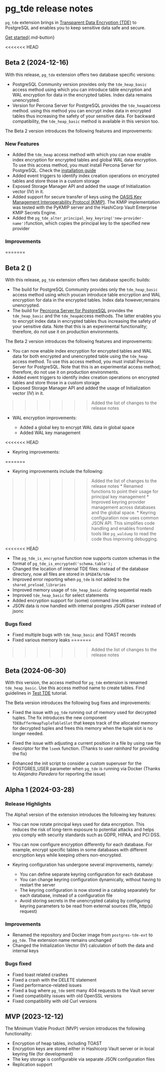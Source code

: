 # pg_tde release notes

`pg_tde` extension brings in [Transparent Data Encryption (TDE)](tde.md) to PostgreSQL and enables you to keep sensitive data safe and secure.

[Get started](../install.md){.md-button}

<<<<<<< HEAD
## Beta 2 (2024-12-16)

With this release, `pg_tde` extension offers two database specific versions:

*  PostgreSQL Community version provides only the `tde_heap_basic` access method using which you can introduce table encryption and WAL encryption for data in the encrypted tables. Index data remains unencrypted.
* Version for Percona Server for PostgreSQL provides the `tde_heap`access method. using this method you can encrypt index data in encrypted tables thus increasing the safety of your sensitive data. For backward compatibility, the `tde_heap_basic` method is available in this version too. 

The Beta 2 version introduces the following features and improvements:

### New Features

* Added the `tde_heap` access method with which you can now enable index encryption for encrypted tables and global WAL data encryption. To use this access method, you must install Percona Server for PostgreSQL. Check the [installation guide](../install.md)
* Added event triggers to identify index creation operations on encrypted tables and store those in a custom storage
* Exposed Storage Manager API and added the usage of Initialization vector (IV) in it. 
* Added support for secure transfer of keys using the [OASIS Key Management Interoperability Protocol (KMIP)](https://docs.oasis-open.org/kmip/kmip-spec/v2.0/os/kmip-spec-v2.0-os.html). The KMIP implementation was tested with the PyKMIP server and the HashiCorp Vault Enterprise KMIP Secrets Engine. 
* Added the `pg_tde_alter_principal_key_keyring('new-provider-name')`function, which copies the principal key to the specified new provider

### Improvements

=======
## Beta 2 ()

With this release, `pg_tde` extension offers two database specific builds:

*  The build for PostgreSQL Community provides only the `tde_heap_basic` access method using which youcan introduce table encryption and WAL encryption for data in the encrypted tables. Index data however,remains unencrypted.
* The build for [Pecrcona Server for PostgreSQL]() provides the `tde_heap_basic` and the `tde_heap`access methods. The latter enables you to encrypt index data in encrypted tables thus increasing the safety of your sensitive data. Note that this is an experimental functionality; therefore, do not use it on production environments.

The Beta 2 version introduces the following features and improvements:

* You can now enable index encryption for encrypted tables and WAL data for both encrypted and unencrypted table using the `tde_heap` access method. To use this access method, you must install Percona Server for PostgreSQL. Note that this is an experimental access method; therefore, do not use it on production environments.
* Added event triggers to identify index creation operations on encrypted tables and store those in a custom storage
* Exposed Storage Manager API and added the usage of Initialization vector (IV) in it. 
>>>>>>> Added the list of changes to the release notes
* WAL encryption improvements:

   * Added a global key to encrypt WAL data in global space
   * Added WAL key management

<<<<<<< HEAD
* Keyring improvements:

=======
* Keyring improvements include the following:
  
>>>>>>> Added the list of changes to the release notes
    * Renamed functions to point their usage for principal key management
    * Improved keyring provider management across databases and the global space.
    * Keyring configuration now uses common JSON API. This simplifies code handling and enables frontend tools like `pg_waldump` to read the code thus improving debugging.

<<<<<<< HEAD
* The `pg_tde_is_encrypted` function now supports custom schemas in the format of `pg_tde_is_encrypted('schema.table');`
* Changed the location of internal TDE files: instead of the database directory, now all files are stored in `$PGDATA/tde`
* Improved error reporting when `pg_tde` is not added to the `shared_preload_libraries`
* Improved memory usage of `tde_heap_basic `during sequential reads
* Improved `tde_heap_basic` for select statements
* Added encryption support for (some) command line utilities
* JSON data is now handled with internal postgres JSON parser instead of jsonc

### Bugs fixed

* Fixed multiple bugs with `tde_heap_basic` and TOAST records
* Fixed various memory leaks
=======
>>>>>>> Added the list of changes to the release notes

## Beta (2024-06-30)

With this version, the access method for `pg_tde` extension is renamed `tde_heap_basic`. Use this access method name to create tables. Find guidelines in [Test TDE](../test.md) tutorial.

The Beta version introduces the following bug fixes and improvements:

* Fixed the issue with `pg_tde` running out of memory used for decrypted tuples. The fix introduces the new component `TDEBufferHeapTupleTableSlot` that keeps track of the allocated memory for decrypted tuples and frees this memory when the tuple slot is no longer needed.

* Fixed the issue with adjusting a current position in a file by using raw file descriptor for the `lseek` function. (Thanks to user _rainhard_ for providing the fix)

* Enhanced the init script to consider a custom superuser for the POSTGRES_USER parameter when `pg_tde` is running via Docker (Thanks to _Alejandro Paredero_ for reporting the issue)



## Alpha 1 (2024-03-28)

### Release Highlights

The Alpha1 version of the extension introduces the following key features:

* You can now rotate principal keys used for data encryption. This reduces the risk of long-term exposure to potential attacks and helps you comply with security standards such as GDPR, HIPAA, and PCI DSS.

* You can now configure encryption differently for each database. For example, encrypt specific tables in some databases with different encryption keys while keeping others non-encrypted.

* Keyring configuration has undergone several improvements, namely:

    * You can define separate keyring configuration for each database
    * You can change keyring configuration dynamically, without having to restart the server
    * The keyring configuration is now stored in a catalog separately for each database, instead of a configuration file
    * Avoid storing secrets in the unencrypted catalog by configuring keyring parameters to be read from external sources (file, http(s) request)

### Improvements 

* Renamed the repository and Docker image from `postgres-tde-ext` to `pg_tde`. The extension name remains unchanged
* Changed the Initialization Vector (IV) calculation of both the data and internal keys

### Bugs fixed

* Fixed toast related crashes
* Fixed a crash with the DELETE statement 
* Fixed performance-related issues
* Fixed a bug where `pg_tde` sent many 404 requests to the Vault server
* Fixed сompatibility issues with old OpenSSL versions
* Fixed сompatibility with old Curl versions 

## MVP (2023-12-12)

The Minimum Viable Product (MVP) version introduces the following functionality:

* Encryption of heap tables, including TOAST
* Encryption keys are stored either in Hashicorp Vault server or in local keyring file (for development) 
* The key storage is configurable via separate JSON configuration files
* Replication support
